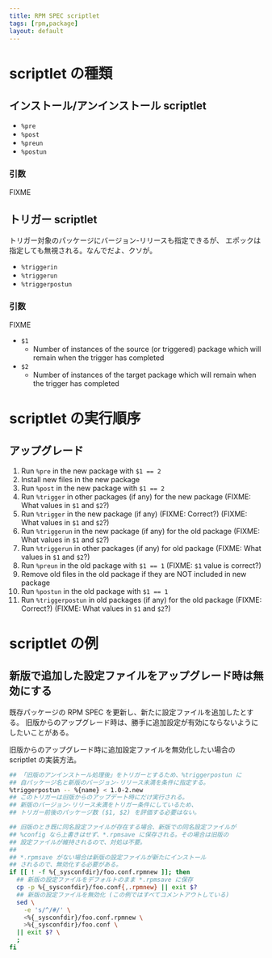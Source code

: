 ```yaml
---
title: RPM SPEC scriptlet
tags: [rpm,package]
layout: default
---
```


scriptlet の種類
======================================================================

インストール/アンインストール scriptlet
----------------------------------------------------------------------

* `%pre`
* `%post`
* `%preun`
* `%postun`

### 引数

FIXME

トリガー scriptlet
----------------------------------------------------------------------

トリガー対象のパッケージにバージョン-リリースも指定できるが、
エポックは指定しても無視される。なんでだよ、クソが。

* `%triggerin`
* `%triggerun`
* `%triggerpostun`

### 引数

FIXME

* `$1`
    * Number of instances of the source (or triggered) package which will
      remain when the trigger has completed
* `$2`
    * Number of instances of the target package which will remain when
      the trigger has completed


scriptlet の実行順序
======================================================================

アップグレード
----------------------------------------------------------------------

 1. Run `%pre` in the new package with `$1 == 2`
 2. Install new files in the new package
 3. Run `%post` in the new package with `$1 == 2`
 4. Run `%trigger` in other packages (if any) for the new package
    (FIXME: What values in `$1` and `$2`?)
 5. Run `%trigger` in the new package (if any)
    (FIXME: Correct?)
    (FIXME: What values in `$1` and `$2`?)
 6. Run `%triggerun` in the new package (if any) for the old package
    (FIXME: What values in `$1` and `$2`?)
 7. Run `%triggerun` in other packages (if any) for old package
    (FIXME: What values in `$1` and `$2`?)
 8. Run `%preun` in the old package with `$1 == 1` (FIXME: `$1` value is correct?)
 9. Remove old files in the old package if they are NOT included in new package
10. Run `%postun` in the old package with `$1 == 1`
11. Run `%triggerpostun` in old packages (if any) for the old package
    (FIXME: Correct?)
    (FIXME: What values in `$1` and `$2`?)

scriptlet の例
======================================================================

新版で追加した設定ファイルをアップグレード時は無効にする
----------------------------------------------------------------------

既存パッケージの RPM SPEC を更新し、新たに設定ファイルを追加したとする。
旧版からのアップグレード時は、勝手に追加設定が有効にならないようにしたいことがある。

旧版からのアップグレード時に追加設定ファイルを無効化したい場合の scriptlet の実装方法。

```sh
## 「旧版のアンインストール処理後」をトリガーとするため、%triggerpostun に
## 自パッケージ名と新版のバージョン-リリース未満を条件に指定する。
%triggerpostun -- %{name} < 1.0-2.new
## このトリガーは旧版からのアップデート時にだけ実行される。
## 新版のバージョン-リリース未満をトリガー条件にしているため、
## トリガー前後のパッケージ数 ($1, $2) を評価する必要はない。

## 旧版のとき既に同名設定ファイルが存在する場合、新版での同名設定ファイルが
## %config なら上書きはせず、*.rpmsave に保存される。その場合は旧版の
## 設定ファイルが維持されるので、対処は不要。
##
## *.rpmsave がない場合は新版の設定ファイルが新たにインストール
## されるので、無効化する必要がある。
if [[ ! -f %{_sysconfdir}/foo.conf.rpmnew ]]; then
  ## 新版の設定ファイルをデフォルトのまま *.rpmsave に保存
  cp -p %{_sysconfdir}/foo.conf{,.rpmnew} || exit $?
  ## 新版の設定ファイルを無効化 (この例ではすべてコメントアウトしている)
  sed \
    -e 's/^/#/' \
    <%{_sysconfdir}/foo.conf.rpmnew \
    >%{_sysconfdir}/foo.conf \
  || exit $? \
  ;
fi
```
